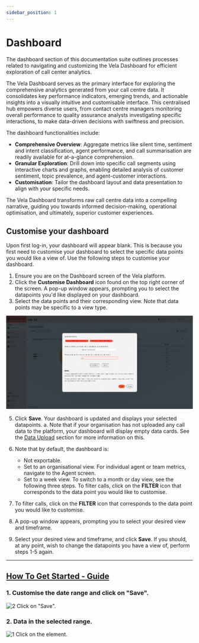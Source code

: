 ```yaml
---
sidebar_position: 1
---
```


# Dashboard

The dashboard section of this documentation suite outlines processes related to navigating and customizing the Vela Dashboard for efficient exploration of call center analytics.

The Vela Dashboard serves as the primary interface for exploring the comprehensive analytics generated from your call centre data. It consolidates key performance indicators, emerging trends, and actionable insights into a visually intuitive and customisable interface. This centralised hub empowers diverse users, from contact centre managers monitoring overall performance to quality assurance analysts investigating specific interactions, to make data-driven decisions with swiftness and precision.

The dashboard functionalities include:

* **Comprehensive Overview**: Aggregate metrics like silent time, sentiment and intent classification, agent performance, and call summarisation are readily available for at-a-glance comprehension.
* **Granular Exploration**: Drill down into specific call segments using interactive charts and graphs, enabling detailed analysis of customer sentiment, topic prevalence, and agent-customer interactions.
* **Customisation**: Tailor the dashboard layout and data presentation to align with your specific needs.

The Vela Dashboard transforms raw call centre data into a compelling narrative, guiding you towards informed decision-making, operational optimisation, and ultimately, superior customer experiences.

## Customise your dashboard

Upon first log-in, your dashboard will appear blank. This is because you first need to customise your dashboard to select the specific data points you would like a view of. Use the following steps to customise your dashboard.

1. Ensure you are on the Dashboard screen of the Vela platform.
2. Click the **Customise Dashboard** icon found on the top right corner of the screen. A pop-up window appears, prompting you to select the datapoints you'd like displayed on your dashboard.
3. Select the data points and their corresponding view. Note that data points may be specific to a view type.


![alt text](customise-dashboard.png)

5. Click **Save**. Your dashboard is updated and displays your selected datapoints.
    a. Note that if your organisation has not uploaded any call data to the platform, your dashboard will display empty data cards. See the [Data Upload](/docs/Data%20Upload) section for more information on this.
6. Note that by default, the dashboard is:
    - Not exportable.
    - Set to an organisational view. For individual agent or team metrics, navigate to the Agent screen.
    - Set to a week view. To switch to a month or day view, see the following three steps. To filter calls, click on the **FILTER** icon that corresponds to the data point you would like to customise.
7. To filter calls, click on the **FILTER** icon that corresponds to the data point you would like to customise.
8. A pop-up window appears, prompting you to select your desired view and timeframe.

9. Select your desired view and timeframe, and click **Save**. If you should, at any point, wish to change the datapoints you have a view of, perform steps 1-5 again.


---

## [How To Get Started - Guide](https://app.supademo.com/demo/cm6kn9w1s11xy19tn34942w73)

### 1. Customise the date range and click on "Save".

![2 Click on "Save".](https://d16ev9qffqt5qm.cloudfront.net/?s3_key=cm6hxl3ri01k2pefpgonr5yom/ObF9oHTQ17HyQ8VGvT4sz.jpg&x=1994&y=1192&fill=2ca5e0&color=2ca5e0)

### 2. Data in the selected range.

![1 Click on the element.](https://d16ev9qffqt5qm.cloudfront.net/?s3_key=cm6hxl3ri01k2pefpgonr5yom/wn_kFOBJmpc95RolDFvG0.jpg&x=1990&y=318&fill=2ca5e0&color=2ca5e0)